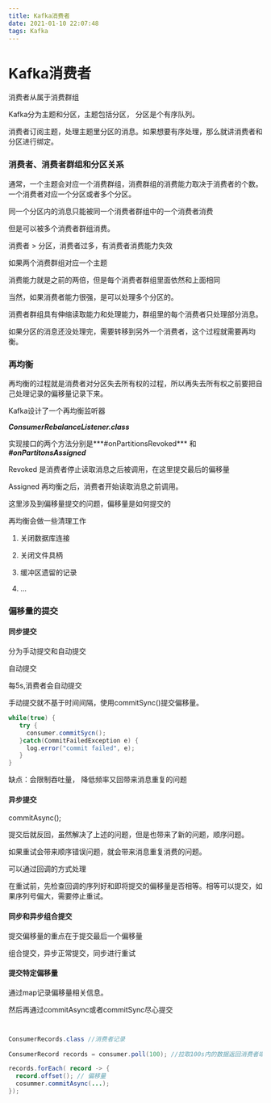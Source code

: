 ```yaml
---
title: Kafka消费者
date: 2021-01-10 22:07:48
tags: Kafka
---
```








# Kafka消费者

消费者从属于消费群组

Kafka分为主题和分区，主题包括分区， 分区是个有序队列。

消费者订阅主题，处理主题里分区的消息。如果想要有序处理，那么就讲消费者和分区进行绑定。



### 消费者、消费者群组和分区关系

通常，一个主题会对应一个消费群组，消费群组的消费能力取决于消费者的个数。一个消费者对应一个分区或者多个分区。

同一个分区内的消息只能被同一个消费者群组中的一个消费者消费

但是可以被多个消费者群组消费。

消费者 > 分区，消费者过多，有消费者消费能力失效

如果两个消费群组对应一个主题

消费能力就是之前的两倍，但是每个消费者群组里面依然和上面相同

当然，如果消费者能力很强，是可以处理多个分区的。



消费者群组具有伸缩读取能力和处理能力，群组里的每个消费者只处理部分消息。

如果分区的消息还没处理完，需要转移到另外一个消费者，这个过程就需要再均衡。



### 再均衡

再均衡的过程就是消费者对分区失去所有权的过程，所以再失去所有权之前要把自己处理记录的偏移量记录下来。

Kafka设计了一个再均衡监听器

***ConsumerRebalanceListener.class*** 

实现接口的两个方法分别是***#onPartitionsRevoked*** 和 ***#onPartitonsAssigned***

Revoked 是消费者停止读取消息之后被调用，在这里提交最后的偏移量

Assigned 再均衡之后，消费者开始读取消息之前调用。

这里涉及到偏移量提交的问题，偏移量是如何提交的



再均衡会做一些清理工作

1. 关闭数据库连接

2. 关闭文件具柄

3. 缓冲区遗留的记录

4. ...

   

### 偏移量的提交

#### 同步提交

分为手动提交和自动提交

自动提交

每5s,消费者会自动提交

手动提交就不基于时间间隔，使用commitSync()提交偏移量。

```java
while(true) {
   try {
     consumer.commitSycn();
   }catch(CommitFailedException e) {
     log.error("commit failed", e);
   }
}
```



缺点：会限制吞吐量， 降低频率又回带来消息重复的问题

#### 异步提交

commitAsync();

提交后就反回，虽然解决了上述的问题，但是也带来了新的问题，顺序问题。

如果重试会带来顺序错误问题，就会带来消息重复消费的问题。



可以通过回调的方式处理

在重试前，先检查回调的序列好和即将提交的偏移量是否相等。相等可以提交，如果序列号偏大，需要停止重试。



#### 同步和异步组合提交

提交偏移量的重点在于提交最后一个偏移量

组合提交，异步正常提交，同步进行重试



#### 提交特定偏移量

通过map记录偏移量相关信息。

然后再通过commitAsync或者commitSync尽心提交



```java


ConsumerRecords.class //消费者记录
  
ConsumerRecord records = consumer.poll(100); //拉取100s内的数据返回消费者端

records.forEach( record -> {
  record.offset(); // 偏移量
  cosummer.commitAsync(...);
});





```







